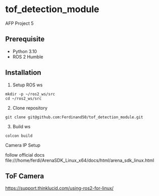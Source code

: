 # tof_detection_module
AFP Project 5


## Prerequisite
- Python 3.10
- ROS 2 Humble


## Installation

1. Setup ROS ws
```shell
mkdir -p ~/ros2_ws/src
cd ~/ros2_ws/src
```

2. Clone repository
```shell
git clone git@github.com:Ferdinand50/tof_detection_module.git
```

3. Build ws
```shell
colcon build
```

Camera IP Setup

follow official docs
file:///home/ferdi/ArenaSDK_Linux_x64/docs/html/arena_sdk_linux.html



## ToF Camera
https://support.thinklucid.com/using-ros2-for-linux/
